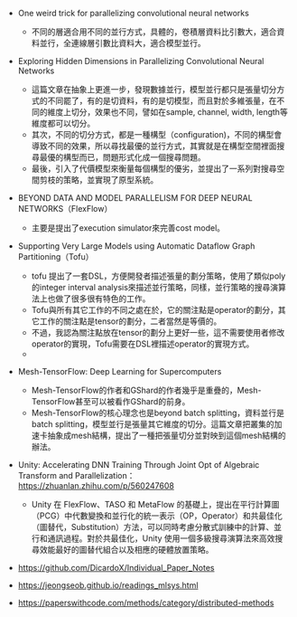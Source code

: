 



- One weird trick for parallelizing convolutional neural networks
  - 不同的層適合用不同的並行方式，具體的，卷積層資料比引數大，適合資料並行，全連線層引數比資料大，適合模型並行。
- Exploring Hidden Dimensions in Parallelizing Convolutional Neural Networks
  - 這篇文章在抽象上更進一步，發現數據並行，模型並行都只是張量切分方式的不同罷了，有的是切資料，有的是切模型，而且對於多維張量，在不同的維度上切分，效果也不同，譬如在sample, channel, width, length等維度都可以切分。
  - 其次，不同的切分方式，都是一種構型（configuration)，不同的構型會導致不同的效果，所以尋找最優的並行方式，其實就是在構型空間裡面搜尋最優的構型而已，問題形式化成一個搜尋問題。
  - 最後，引入了代價模型來衡量每個構型的優劣，並提出了一系列對搜尋空間剪枝的策略，並實現了原型系統。

- BEYOND DATA AND MODEL PARALLELISM FOR DEEP NEURAL NETWORKS（FlexFlow）
  - 主要是提出了execution simulator來完善cost model。
  
- Supporting Very Large Models using Automatic Dataflow Graph Partitioning（Tofu）
  - tofu 提出了一套DSL，方便開發者描述張量的劃分策略，使用了類似poly的integer interval analysis來描述並行策略，同樣，並行策略的搜尋演算法上也做了很多很有特色的工作。
  - Tofu與所有其它工作的不同之處在於，它的關注點是operator的劃分，其它工作的關注點是tensor的劃分，二者當然是等價的。
  - 不過，我認為關注點放在tensor的劃分上更好一些，這不需要使用者修改operator的實現，Tofu需要在DSL裡描述operator的實現方式。
  - 
- Mesh-TensorFlow: Deep Learning for Supercomputers
  - Mesh-TensorFlow的作者和GShard的作者幾乎是重疊的，Mesh-TensorFlow甚至可以被看作GShard的前身。
  - Mesh-TensorFlow的核心理念也是beyond batch splitting，資料並行是batch splitting，模型並行是張量其它維度的切分。這篇文章把叢集的加速卡抽象成mesh結構，提出了一種把張量切分並對映到這個mesh結構的辦法。



- Unity: Accelerating DNN Training Through Joint Opt of Algebraic Transform and Parallelization：https://zhuanlan.zhihu.com/p/560247608
  - Unity 在 FlexFlow、TASO 和 MetaFlow 的基礎上，提出在平行計算圖（PCG）中代數變換和並行化的統一表示（OP，Operator）和共最佳化（圖替代，Substitution）方法，可以同時考慮分散式訓練中的計算、並行和通訊過程。對於共最佳化，Unity 使用一個多級搜尋演算法來高效搜尋效能最好的圖替代組合以及相應的硬體放置策略。




- https://github.com/DicardoX/Individual_Paper_Notes
- https://jeongseob.github.io/readings_mlsys.html
- https://paperswithcode.com/methods/category/distributed-methods





